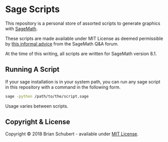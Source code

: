 # Sage Scripts

This repository is a personal store of assorted scripts to generate graphics with [SageMath][sage].

These scripts are made available under MIT License as deemed permissible by [this informal advice][sage-forum-gpl] from the SageMath Q&A forum.

At the time of this writing, all scripts are written for SageMath version 8.1.

## Running A Script
If your sage installation is in your system path, you can run any sage script in this repository with a command in the following form.
```bash
sage -python /path/to/the/script.sage
```
Usage varies between scripts.

## Copyright & License
Copyright &copy; 2018 Brian Schubert - available under [MIT License][license].

[sage]: http://www.sagemath.org/
[sage-forum-gpl]: https://ask.sagemath.org/question/32415/does-a-file-written-as-a-sage-script-need-to-be-gpled-since-sage-is-gpled/
[license]: ./LICENSE
